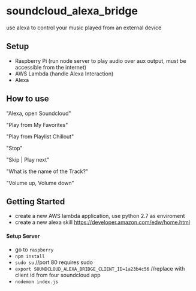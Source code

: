# soundcloud_alexa_bridge
use alexa to control your music played from an external device

## Setup

- Raspberry Pi (run node server to play audio over aux output, must be accessible from the internet)
- AWS Lambda (handle Alexa Interaction)
- Alexa

## How to use

"Alexa, open Soundcloud"

"Play from My Favorites"

"Play from Playlist Chillout"

"Stop"

"Skip | Play next"

"What is the name of the Track?"

"Volume up, Volume down"


## Getting Started

- create a new AWS lambda application, use python 2.7 as enviroment
- create a new alexa skill https://developer.amazon.com/edw/home.html



#### Setup Server

- go to `raspberry`
- `npm install`
- `sudo su` //port 80 requires sudo
- `export SOUNDCLOUD_ALEXA_BRIDGE_CLIENT_ID=1a23b4c56` //replace with client id from four soundcloud app
- `nodemon index.js`




